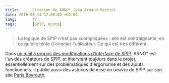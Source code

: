 ```yaml
---
title:      Citation de ARNO* (aka Arnaud Martin)
date: 2010-01-14 12:00:00 +02:00
lang:       fr
tags:       [SPIP, quote]
---
```


> La logique de SPIP n'est pas «compliquée» : elle est contraignante, en ce qu'elle tente d'orienter l'utilisateur. Ce qui est très différent.

Dans [un mail à propos des modifications d'interface de SPIP](http://article.gmane.org/gmane.comp.web.spip.devel/54312/). ARNO* est l'un des créateurs de SPIP, et intervient toujours dans le projet, essentiellement sur des problématiques d'ergonomie et des ajouts fonctionnels. Il publie aussi des astuces de mise en oeuvre de SPIP sur son site [Paris Beyrouth](http://www.paris-beyrouth.org/-SPIP-).
